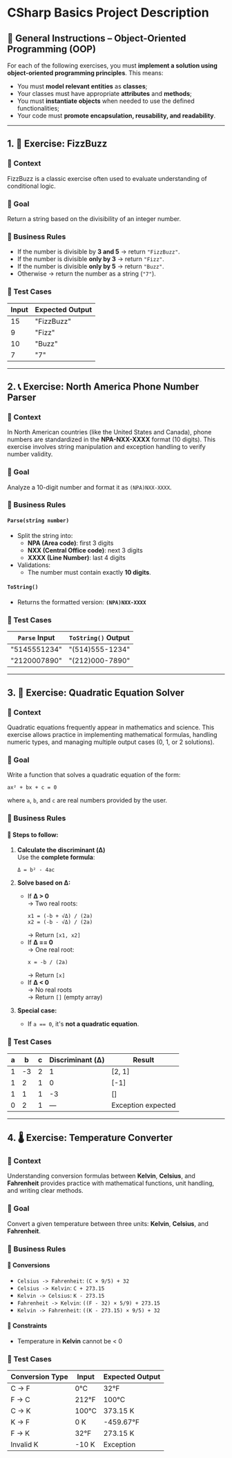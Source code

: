 # CSharp Basics Project Description
## 🔧 General Instructions – Object-Oriented Programming (OOP)

For each of the following exercises, you must **implement a solution using object-oriented programming principles**. This means:

- You must **model relevant entities** as **classes**;
- Your classes must have appropriate **attributes** and **methods**;
- You must **instantiate objects** when needed to use the defined functionalities;
- Your code must **promote encapsulation, reusability, and readability**.

---

## 1. 🧠 Exercise: **FizzBuzz**

### 🔎 Context  
FizzBuzz is a classic exercise often used to evaluate understanding of conditional logic.

### 🎯 Goal  
Return a string based on the divisibility of an integer number.

### 📝 Business Rules  
- If the number is divisible by **3 and 5** → return `"FizzBuzz"`.
- If the number is divisible **only by 3** → return `"Fizz"`.
- If the number is divisible **only by 5** → return `"Buzz"`.
- Otherwise → return the number as a string (`"7"`).

### 🧪 Test Cases  
| Input | Expected Output |
| ----- | -------------- |
| 15    | "FizzBuzz"     |
| 9     | "Fizz"         |
| 10    | "Buzz"         |
| 7     | "7"            |

---

## 2. 📞 Exercise: **North America Phone Number Parser**

### 🔎 Context  
In North American countries (like the United States and Canada), phone numbers are standardized in the **NPA-NXX-XXXX** format (10 digits). This exercise involves string manipulation and exception handling to verify number validity.

### 🎯 Goal  
Analyze a 10-digit number and format it as `(NPA)NXX-XXXX`.

### 📝 Business Rules  
#### `Parse(string number)`  
- Split the string into:
  - **NPA (Area code)**: first 3 digits
  - **NXX (Central Office code)**: next 3 digits
  - **XXXX (Line Number)**: last 4 digits  
- Validations:
  - The number must contain exactly **10 digits**.

#### `ToString()`  
- Returns the formatted version: **`(NPA)NXX-XXXX`**

### 🧪 Test Cases
| `Parse` Input | `ToString()` Output |
| ------------- | ------------------ |
| "5145551234"  | "(514)555-1234"    |
| "2120007890"  | "(212)000-7890"    |

---

## 3. 📐 Exercise: **Quadratic Equation Solver**

### 🔎 Context  
Quadratic equations frequently appear in mathematics and science. This exercise allows practice in implementing mathematical formulas, handling numeric types, and managing multiple output cases (0, 1, or 2 solutions).

### 🎯 Goal  
Write a function that solves a quadratic equation of the form:

```
ax² + bx + c = 0
```
where `a`, `b`, and `c` are real numbers provided by the user.

### 📝 Business Rules  

#### 🔢 Steps to follow:

1. **Calculate the discriminant (Δ)**  
   Use the **complete formula**:
   ```
   Δ = b² - 4ac
   ```

2. **Solve based on Δ:**
   - If **Δ > 0**  
     → Two real roots:  
     ```
     x1 = (-b + √Δ) / (2a)
     x2 = (-b - √Δ) / (2a)
     ```
     → Return `[x1, x2]`
   - If **Δ == 0**  
     → One real root:  
     ```
     x = -b / (2a)
     ```
     → Return `[x]`
   - If **Δ < 0**  
     → No real roots  
     → Return `[]` (empty array)

3. **Special case:**
   - If `a == 0`, it's **not a quadratic equation**.

### 🧪 Test Cases  

| a   | b   | c   | Discriminant (Δ) | Result             |
| --- | --- | --- | ---------------- | ------------------ |
| 1   | -3  | 2   | 1                | [2, 1]             |
| 1   | 2   | 1   | 0                | [-1]               |
| 1   | 1   | 1   | -3               | []                 |
| 0   | 2   | 1   | —                | Exception expected |

---

## 4. 🌡️ Exercise: **Temperature Converter**

### 🔎 Context  
Understanding conversion formulas between **Kelvin**, **Celsius**, and **Fahrenheit** provides practice with mathematical functions, unit handling, and writing clear methods.

### 🎯 Goal  
Convert a given temperature between three units: **Kelvin**, **Celsius**, and **Fahrenheit**.

### 📝 Business Rules  

#### 🔁 Conversions

- `Celsius -> Fahrenheit`: `(C × 9/5) + 32`
- `Celsius -> Kelvin`: `C + 273.15`
- `Kelvin -> Celsius`: `K - 273.15`
- `Fahrenheit -> Kelvin`: `((F - 32) × 5/9) + 273.15`
- `Kelvin -> Fahrenheit`: `((K - 273.15) × 9/5) + 32`

#### 📌 Constraints
- Temperature in **Kelvin** cannot be < 0 

### 🧪 Test Cases  
| Conversion Type | Input  | Expected Output |
| -------------- | ------ | --------------- |
| C → F          | 0°C    | 32°F            |
| F → C          | 212°F  | 100°C           |
| C → K          | 100°C  | 373.15 K        |
| K → F          | 0 K    | -459.67°F       |
| F → K          | 32°F   | 273.15 K        |
| Invalid K      | -10 K  | Exception       |